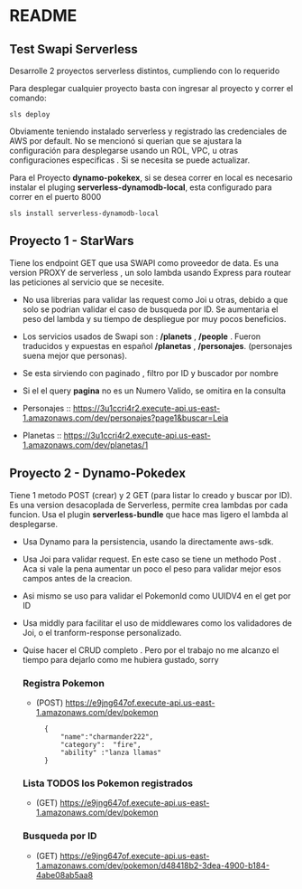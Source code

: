 # README

## Test Swapi Serverless

Desarrolle 2 proyectos serverless distintos, cumpliendo con lo requerido

Para desplegar cualquier proyecto basta con ingresar al proyecto y correr el comando:
```
sls deploy
```

Obviamente teniendo instalado serverless  y registrado las credenciales de AWS por default. No se mencionó si querian que se ajustara la configuración para desplegarse usando un ROL, VPC, u otras configuraciones especificas  . Si se necesita se puede actualizar.

Para el Proyecto **dynamo-pokekex**, si se desea  correr en local es necesario instalar el pluging **serverless-dynamodb-local**, esta configurado  para correr en el puerto 8000
```
sls install serverless-dynamodb-local
```

## Proyecto 1 - StarWars
Tiene los endpoint GET que usa SWAPI como proveedor de data.
Es una version PROXY de serverless , un solo lambda usando Express  para routear las peticiones al servicio que se necesite. 

- No usa librerias para validar las request como Joi u otras, debido a que solo se podrian validar el caso de busqueda por ID. Se aumentaria el peso del lambda y su tiempo de despliegue por muy pocos beneficios. 

- Los servicios usados de Swapi son  : **/planets** , **/people** .
Fueron traducidos y expuestas  en español **/planetas** , **/personajes**. (personajes suena mejor que personas). 
- Se esta sirviendo con paginado , filtro por ID y  buscador por nombre
- Si el el query **pagina** no es  un Numero Valido,  se omitira en la consulta

- Personajes :: 
    https://3u1ccri4r2.execute-api.us-east-1.amazonaws.com/dev/personajes?page1&buscar=Leia


- Planetas :: 
    https://3u1ccri4r2.execute-api.us-east-1.amazonaws.com/dev/planetas/1




## Proyecto 2 - Dynamo-Pokedex
Tiene 1 metodo POST (crear) y 2 GET (para listar lo creado y buscar por ID). 
Es una version desacoplada de Serverless, permite crea lambdas por cada funcion. Usa el plugin **serverless-bundle** que  hace mas ligero el lambda al desplegarse.

- Usa Dynamo para la persistencia, usando la directamente aws-sdk.


- Usa Joi para validar request. En este caso se tiene un methodo Post . Aca si vale la pena aumentar un poco el peso para validar mejor esos campos antes de la creacion. 
- Asi mismo se uso para validar el PokemonId como UUIDV4 en el get por ID

- Usa middly para facilitar el uso de middlewares como los validadores de Joi, o  el tranform-response personalizado.

- Quise hacer el CRUD completo . Pero por el trabajo  no me alcanzo el tiempo para dejarlo como me hubiera gustado, sorry



    ### Registra Pokemon
    - (POST) https://e9jng647of.execute-api.us-east-1.amazonaws.com/dev/pokemon

            {
                "name":"charmander222",
                "category":  "fire",
                "ability" :"lanza llamas"
            }

    ### Lista TODOS los Pokemon registrados
    - (GET) https://e9jng647of.execute-api.us-east-1.amazonaws.com/dev/pokemon

    ### Busqueda por ID
    - (GET) https://e9jng647of.execute-api.us-east-1.amazonaws.com/dev/pokemon/d48418b2-3dea-4900-b184-4abe08ab5aa8
